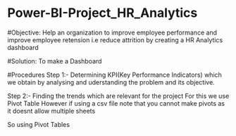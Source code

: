 # Power-BI-Project_HR_Analytics

#Objective:
Help an organization to improve employee performance and improve employee retension i.e reduce attrition by creating a HR Analytics dashboard

#Solution:
To make a Dashboard

#Procedures
Step 1:- 
Determining KPI(Key Performance Indicators) which we obtain by analysing and uderstanding the problem and its objective.

Step 2:-
Finding the trends which are relevant for the project
For this we use Pivot Table
However if using a csv file note that you cannot make pivots as it doesnt allow multiple sheets

So using Pivot Tables
